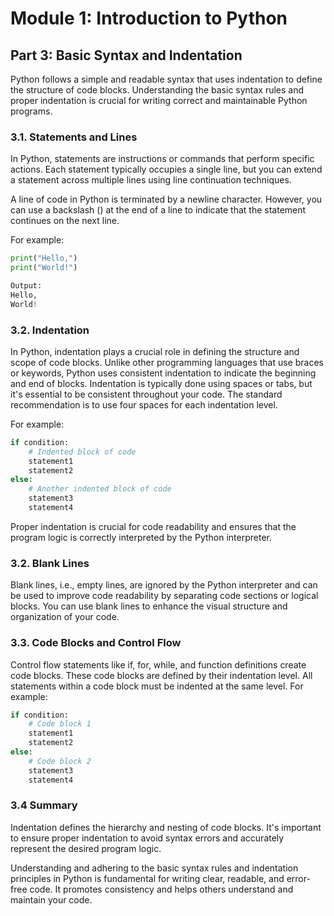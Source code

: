 # Module 1: Introduction to Python

## Part 3: Basic Syntax and Indentation

Python follows a simple and readable syntax that uses indentation to define the structure of code blocks. 
Understanding the basic syntax rules and proper indentation is crucial for writing correct and maintainable Python programs.

### 3.1. Statements and Lines

In Python, statements are instructions or commands that perform specific actions. Each statement typically occupies a single line,
but you can extend a statement across multiple lines using line continuation techniques.

A line of code in Python is terminated by a newline character. However, you can use a backslash () at the end of a line
to indicate that the statement continues on the next line.

For example:
```python
print("Hello,")
print("World!")

Output:
Hello,
World!
```

### 3.2. Indentation

In Python, indentation plays a crucial role in defining the structure and scope of code blocks. Unlike other programming languages
that use braces or keywords, Python uses consistent indentation to indicate the beginning and end of blocks.
Indentation is typically done using spaces or tabs, but it's essential to be consistent throughout your code. 
The standard recommendation is to use four spaces for each indentation level.

For example:
```python
if condition:
    # Indented block of code
    statement1
    statement2
else:
    # Another indented block of code
    statement3
    statement4
```

Proper indentation is crucial for code readability and ensures that the program logic is correctly interpreted by the Python interpreter.

### 3.2. Blank Lines

Blank lines, i.e., empty lines, are ignored by the Python interpreter and can be used to improve code readability by separating
code sections or logical blocks. You can use blank lines to enhance the visual structure and organization of your code.

### 3.3. Code Blocks and Control Flow

Control flow statements like if, for, while, and function definitions create code blocks. These code blocks are defined by their
indentation level. All statements within a code block must be indented at the same level.
For example:
```python
if condition:
    # Code block 1
    statement1
    statement2
else:
    # Code block 2
    statement3
    statement4
```

### 3.4 Summary

Indentation defines the hierarchy and nesting of code blocks. It's important to ensure proper indentation to avoid syntax
errors and accurately represent the desired program logic.

Understanding and adhering to the basic syntax rules and indentation principles in Python is fundamental for writing clear,
readable, and error-free code. It promotes consistency and helps others understand and maintain your code.